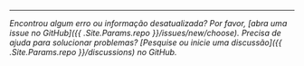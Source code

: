 <hr class="my-5">

_Encontrou algum erro ou informação desatualizada? Por favor, [abra uma issue no GitHub]({{ .Site.Params.repo }}/issues/new/choose). Precisa de ajuda para solucionar problemas? [Pesquise ou inicie uma discussão]({{ .Site.Params.repo }}/discussions) no GitHub._

